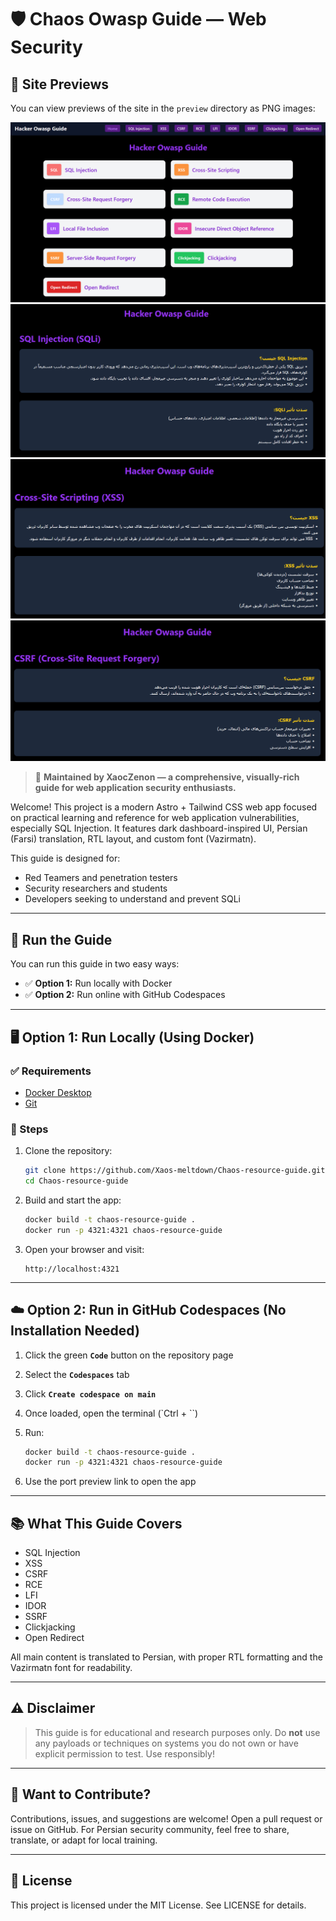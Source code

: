 

# 🛡️ Chaos Owasp Guide — Web Security

## 👀 Site Previews

You can view previews of the site in the `preview` directory as PNG images:

![Homepage Preview](preview/HomePage.png)
![SQL Injection Section](preview/SqliPage.png)
![XSS Section](preview/XssPage.png)
![CSRF Section](preview/CSRFPage.png)


> 🧠 **Maintained by XaocZenon — a comprehensive, visually-rich guide for web application security enthusiasts.**

Welcome! This project is a modern Astro + Tailwind CSS web app focused on practical learning and reference for web application vulnerabilities, especially SQL Injection. It features dark dashboard-inspired UI, Persian (Farsi) translation, RTL layout, and custom font (Vazirmatn).

This guide is designed for:

* Red Teamers and penetration testers
* Security researchers and students
* Developers seeking to understand and prevent SQLi

---

## 🚀 Run the Guide

You can run this guide in two easy ways:

* ✅ **Option 1:** Run locally with Docker
* ✅ **Option 2:** Run online with GitHub Codespaces

---

## 🖥️ Option 1: Run Locally (Using Docker)

### ✅ Requirements

* [Docker Desktop](https://www.docker.com/products/docker-desktop)
* [Git](https://git-scm.com/downloads)

### 🔧 Steps

1. Clone the repository:

   ```bash
   git clone https://github.com/Xaos-meltdown/Chaos-resource-guide.git
   cd Chaos-resource-guide
   ```

2. Build and start the app:

   ```bash
   docker build -t chaos-resource-guide .
   docker run -p 4321:4321 chaos-resource-guide
   ```

3. Open your browser and visit:

   ```
   http://localhost:4321
   ```

---

## ☁️ Option 2: Run in GitHub Codespaces (No Installation Needed)

1. Click the green **`Code`** button on the repository page
2. Select the **`Codespaces`** tab
3. Click **`Create codespace on main`**
4. Once loaded, open the terminal (`Ctrl + ``)
5. Run:

   ```bash
   docker build -t chaos-resource-guide .
   docker run -p 4321:4321 chaos-resource-guide
   ```

6. Use the port preview link to open the app

---

## 📚 What This Guide Covers

* SQL Injection
* XSS
* CSRF
* RCE
* LFI
* IDOR
* SSRF
* Clickjacking
* Open Redirect


All main content is translated to Persian, with proper RTL formatting and the Vazirmatn font for readability.

---

## ⚠️ Disclaimer

> This guide is for educational and research purposes only. Do **not** use any payloads or techniques on systems you do not own or have explicit permission to test. Use responsibly!

---

## 🤝 Want to Contribute?

Contributions, issues, and suggestions are welcome! Open a pull request or issue on GitHub. For Persian security community, feel free to share, translate, or adapt for local training.

---

## 📄 License

This project is licensed under the MIT License. See LICENSE for details.